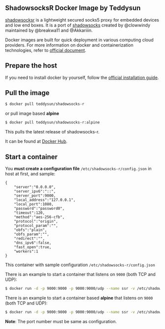## ShadowsocksR Docker Image by Teddysun

[shadowsocksr][1] is a lightweight secured socks5 proxy for embedded devices and low end boxes.
It is a port of [shadowsocks][2] created by @clowwindy maintained by @breakwa11 and @Akkariiin.

Docker images are built for quick deployment in various computing cloud providers.
For more information on docker and containerization technologies, refer to [official document][3].

## Prepare the host

If you need to install docker by yourself, follow the [official installation guide][4].

## Pull the image

```bash
$ docker pull teddysun/shadowsocks-r
```

or pull image based **alpine**

```bash
$ docker pull teddysun/shadowsocks-r:alpine
```


This pulls the latest release of shadowsocks-r.

It can be found at [Docker Hub][5].

## Start a container

You **must create a configuration file**  `/etc/shadowsocks-r/config.json` in host at first, and sample:

```
{
    "server":"0.0.0.0",
    "server_ipv6":"::",
    "server_port":9000,
    "local_address":"127.0.0.1",
    "local_port":1080,
    "password":"password0",
    "timeout":120,
    "method":"aes-256-cfb",
    "protocol":"origin",
    "protocol_param":"",
    "obfs":"plain",
    "obfs_param":"",
    "redirect":"",
    "dns_ipv6":false,
    "fast_open":true,
    "workers":1
}
```

This container with sample configuration `/etc/shadowsocks-r/config.json`

There is an example to start a container that listens on `9000` (both TCP and UDP):

```bash
$ docker run -d -p 9000:9000 -p 9000:9000/udp --name ssr -v /etc/shadowsocks-r:/etc/shadowsocks-r teddysun/shadowsocks-r
```

There is an example to start a container based **alpine** that listens on `9000` (both TCP and UDP):

```bash
$ docker run -d -p 9000:9000 -p 9000:9000/udp --name ssr -v /etc/shadowsocks-r:/etc/shadowsocks-r teddysun/shadowsocks-r:alpine
```

**Note**: The port number must be same as configuration.

[1]: https://github.com/shadowsocksrr/shadowsocksr
[2]: https://shadowsocks.org/en/index.html
[3]: https://docs.docker.com/
[4]: https://docs.docker.com/install/
[5]: https://hub.docker.com/r/teddysun/shadowsocks-r/